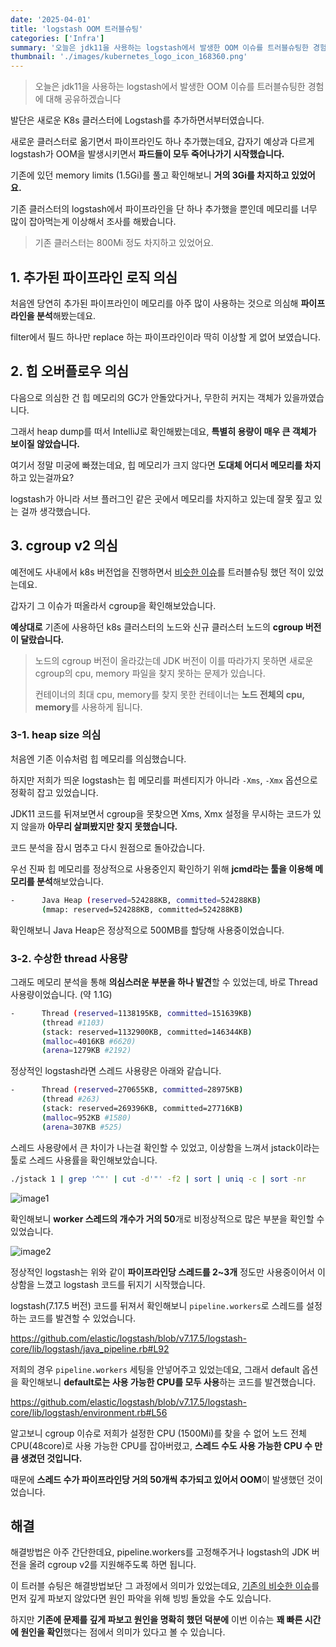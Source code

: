 ```yaml
---
date: '2025-04-01'
title: 'logstash OOM 트러블슈팅'
categories: ['Infra']
summary: '오늘은 jdk11을 사용하는 logstash에서 발생한 OOM 이슈를 트러블슈팅한 경험에 대해 공유하겠습니다'
thumbnail: './images/kubernetes_logo_icon_168360.png'
---
```


> 오늘은 jdk11을 사용하는 logstash에서 발생한 OOM 이슈를 트러블슈팅한 경험에 대해 공유하겠습니다

발단은 새로운 K8s 클러스터에 Logstash를 추가하면서부터였습니다.

새로운 클러스터로 옮기면서 파이프라인도 하나 추가했는데요, 갑자기 예상과 다르게 logstash가 OOM을 발생시키면서 **파드들이 모두 죽어나가기 시작했습니다.**

기존에 있던 memory limits (1.5Gi)를 풀고 확인해보니 **거의 3Gi를 차지하고 있었어요.**

기존 클러스터의 logstash에서 파이프라인을 단 하나 추가했을 뿐인데 메모리를 너무 많이 잡아먹는게 이상해서 조사를 해봤습니다.

> 기존 클러스터는 800Mi 정도 차지하고 있었어요.

## 1. 추가된 파이프라인 로직 의심

처음엔 당연히 추가된 파이프라인이 메모리를 아주 많이 사용하는 것으로 의심해 **파이프라인을 분석**해봤는데요.

filter에서 필드 하나만 replace 하는 파이프라인이라 딱히 이상할 게 없어 보였습니다.

## 2. 힙 오버플로우 의심

다음으로 의심한 건 힙 메모리의 GC가 안돌았다거나, 무한히 커지는 객체가 있을까였습니다.

그래서 heap dump를 떠서 IntelliJ로 확인해봤는데요, **특별히 용량이 매우 큰 객체가 보이질 않았습니다.**

여기서 정말 미궁에 빠졌는데요, 힙 메모리가 크지 않다면 **도대체 어디서 메모리를 차지**하고 있는걸까요? 

logstash가 아니라 서브 플러그인 같은 곳에서 메모리를 차지하고 있는데 잘못 짚고 있는 걸까 생각했습니다.

## 3. cgroup v2 의심

예전에도 사내에서 k8s 버전업을 진행하면서 [비슷한 이슈](https://gusah009.github.io/infra/2024-04-23-k8s%EC%97%90%EC%84%9C%20%EA%B5%AC%EB%B2%84%EC%A0%84%20jdk%EC%9D%98%20heap%20size%20%EC%84%A4%EC%A0%95%EC%9D%B4%20%EC%9D%B4%EC%83%81%ED%95%9C%20%EC%9D%B4%EC%8A%88/)를 트러블슈팅 했던 적이 있었는데요.

갑자기 그 이슈가 떠올라서 cgroup을 확인해보았습니다.

**예상대로** 기존에 사용하던 k8s 클러스터의 노드와 신규 클러스터 노드의 **cgroup 버전이 달랐습니다.**

> 노드의 cgroup 버전이 올라갔는데 JDK 버전이 이를 따라가지 못하면 새로운 cgroup의 cpu, memory 파일을 찾지 못하는 문제가 있습니다.
>
> 컨테이너의 최대 cpu, memory를 찾지 못한 컨테이너는 **노드 전체의 cpu, memory**를 사용하게 됩니다.
>

### 3-1. heap size 의심

처음엔 기존 이슈처럼 힙 메모리를 의심했습니다.

하지만 저희가 띄운 logstash는 힙 메모리를 퍼센티지가 아니라 `-Xms`, `-Xmx` 옵션으로 정확히 잡고 있었습니다.

JDK11 코드를 뒤져보면서 cgroup을 못찾으면 Xms, Xmx 설정을 무시하는 코드가 있지 않을까 **아무리 살펴봤지만 찾지 못했습니다.**

코드 분석을 잠시 멈추고 다시 원점으로 돌아갔습니다.

우선 진짜 힙 메모리를 정상적으로 사용중인지 확인하기 위해 **jcmd라는 툴을 이용해 메모리를 분석**해보았습니다.

```sh
-      Java Heap (reserved=524288KB, committed=524288KB)
       (mmap: reserved=524288KB, committed=524288KB)
```

확인해보니 Java Heap은 정상적으로 500MB를 할당해 사용중이었습니다.

### 3-2. 수상한 thread 사용량

그래도 메모리 분석을 통해 **의심스러운 부분을 하나 발견**할 수 있었는데, 바로 Thread 사용량이었습니다. (약 1.1G)

```sh
-      Thread (reserved=1138195KB, committed=151639KB)
       (thread #1103)
       (stack: reserved=1132900KB, committed=146344KB)
       (malloc=4016KB #6620)
       (arena=1279KB #2192)
```

정상적인 logstash라면 스레드 사용량은 아래와 같습니다.

```sh
-      Thread (reserved=270655KB, committed=28975KB)
       (thread #263)
       (stack: reserved=269396KB, committed=27716KB)
       (malloc=952KB #1580)
       (arena=307KB #525)
```

스레드 사용량에서 큰 차이가 나는걸 확인할 수 있었고, 이상함을 느껴서 jstack이라는 툴로 스레드 사용률을 확인해보았습니다.

```sh
./jstack 1 | grep '^"' | cut -d'"' -f2 | sort | uniq -c | sort -nr 
```

![image1](images/logstash_oom/invalid_pipeline.png)

확인해보니 **worker 스레드의 개수가 거의 50**개로 비정상적으로 많은 부분을 확인할 수 있었습니다.

![image2](images/logstash_oom/valid_pipeline.png)

정상적인 logstash는 위와 같이 **파이프라인당 스레드를 2~3개** 정도만 사용중이어서 이상함을 느꼈고 logstash 코드를 뒤지기 시작했습니다.

logstash(7.17.5 버전) 코드를 뒤져서 확인해보니 `pipeline.workers`로 스레드를 설정하는 코드를 발견할 수 있었습니다.

https://github.com/elastic/logstash/blob/v7.17.5/logstash-core/lib/logstash/java_pipeline.rb#L92

저희의 경우 `pipeline.workers` 세팅을 안넣어주고 있었는데요, 그래서 default 옵션을 확인해보니 **default로는 사용 가능한 CPU를 모두 사용**하는 코드를 발견했습니다.

https://github.com/elastic/logstash/blob/v7.17.5/logstash-core/lib/logstash/environment.rb#L56

알고보니 cgroup 이슈로 저희가 설정한 CPU (1500Mi)를 찾을 수 없어 노드 전체 CPU(48core)로 사용 가능한 CPU를 잡아버렸고, **스레드 수도 사용 가능한 CPU 수 만큼 생겼던 것입니다.**

때문에 **스레드 수가 파이프라인당 거의 50개씩 추가되고 있어서 OOM**이 발생했던 것이었습니다.

## 해결

해결방법은 아주 간단한데요, pipeline.workers를 고정해주거나 logstash의 JDK 버전을 올려 cgroup v2를 지원해주도록 하면 됩니다.

이 트러블 슈팅은 해결방법보단 그 과정에서 의미가 있었는데요, [기존의 비슷한 이슈](https://gusah009.github.io/infra/2024-04-23-k8s%EC%97%90%EC%84%9C%20%EA%B5%AC%EB%B2%84%EC%A0%84%20jdk%EC%9D%98%20heap%20size%20%EC%84%A4%EC%A0%95%EC%9D%B4%20%EC%9D%B4%EC%83%81%ED%95%9C%20%EC%9D%B4%EC%8A%88/)를 먼저 깊게 파보지 않았다면 원인 파악을 위해 빙빙 돌았을 수도 있습니다. 

하지만 **기존에 문제를 깊게 파보고 원인을 명확히 했던 덕분에** 이번 이슈는 **꽤 빠른 시간에 원인을 확인**했다는 점에서 의미가 있다고 볼 수 있습니다.


